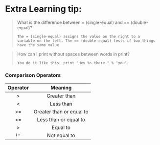 # Extra Learning tip:

> What is the difference between = (single-equal) and == (double-equal)?
> 
>`The = (single-equal) assigns the value on the right to a variable on the left. The == (double-equal) tests if two things have the same value`
 
> How can I print without spaces between words in print?
> 
> `You do it like this: print "Hey %s there." % "you".`

### Comparison Operators

| Operator | Meaning |
| :--:  | :--: |
| > | Greater than |
| < | Less than |
| >= | Greater than or equal to |
| <= | Less than or equal to |
| > | Equal to |
| != | Not equal to |
